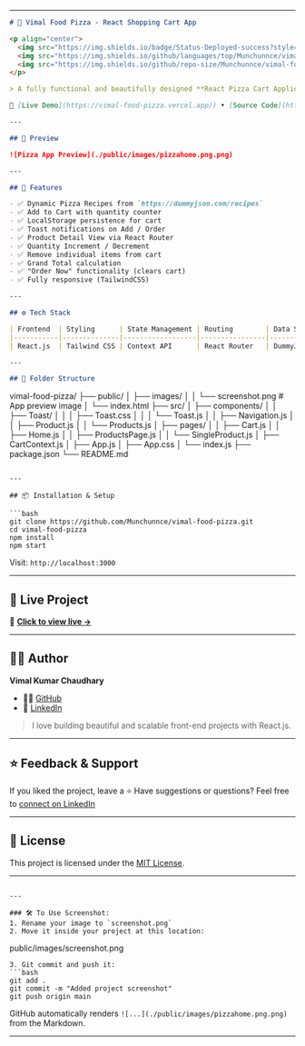 

---

```md
# 🍕 Vimal Food Pizza - React Shopping Cart App

<p align="center">
  <img src="https://img.shields.io/badge/Status-Deployed-success?style=flat-square" />
  <img src="https://img.shields.io/github/languages/top/Munchunnce/vimal-food-pizza?style=flat-square" />
  <img src="https://img.shields.io/github/repo-size/Munchunnce/vimal-food-pizza?style=flat-square" />
</p>

> A fully functional and beautifully designed **React Pizza Cart Application** built with Context API, Tailwind CSS, and live toast notifications. Includes cart persistence via localStorage and dynamic product fetching from API.

🔗 [Live Demo](https://vimal-food-pizza.vercel.app/) • [Source Code](https://github.com/Munchunnce/vimal-food-pizza)

---

## 📸 Preview

![Pizza App Preview](./public/images/pizzahome.png.png)

---

## 🚀 Features

- ✅ Dynamic Pizza Recipes from `https://dummyjson.com/recipes`
- ✅ Add to Cart with quantity counter
- ✅ LocalStorage persistence for cart
- ✅ Toast notifications on Add / Order
- ✅ Product Detail View via React Router
- ✅ Quantity Increment / Decrement
- ✅ Remove individual items from cart
- ✅ Grand Total calculation
- ✅ "Order Now" functionality (clears cart)
- ✅ Fully responsive (TailwindCSS)

---

## ⚙️ Tech Stack

| Frontend  | Styling      | State Management | Routing        | Data Source     |
|-----------|--------------|------------------|----------------|-----------------|
| React.js  | Tailwind CSS | Context API      | React Router   | DummyJSON API   |

---

## 🧱 Folder Structure

```

vimal-food-pizza/
├── public/
│   ├── images/
│   │   └── screenshot.png      # App preview image
│   └── index.html
├── src/
│   ├── components/
│   │   ├── Toast/
│   │   │   ├── Toast.css
│   │   │   └── Toast.js
│   │   ├── Navigation.js
│   │   ├── Product.js
│   │   └── Products.js
│   ├── pages/
│   │   ├── Cart.js
│   │   ├── Home.js
│   │   ├── ProductsPage.js
│   │   └── SingleProduct.js
│   ├── CartContext.js
│   ├── App.js
│   ├── App.css
│   └── index.js
├── package.json
└── README.md

````

---

## 📦 Installation & Setup

```bash
git clone https://github.com/Munchunnce/vimal-food-pizza.git
cd vimal-food-pizza
npm install
npm start
````

Visit: `http://localhost:3000`

---

## 📍 Live Project

🔗 **[Click to view live →](https://vimal-food-pizza.vercel.app/)**

---

## 🙋‍♂️ Author

**Vimal Kumar Chaudhary**

* 🧑‍💻 [GitHub](https://github.com/Munchunnce)
* 💼 [LinkedIn](https://www.linkedin.com/in/vimal-kumar-chaudhary-7890961a6/)

> I love building beautiful and scalable front-end projects with React.js.

---

## ⭐ Feedback & Support

If you liked the project, leave a ⭐
Have suggestions or questions? Feel free to [connect on LinkedIn](https://www.linkedin.com/in/vimal-kumar-chaudhary-7890961a6/)

---

## 📄 License

This project is licensed under the [MIT License](LICENSE).

---

```

---

### 🛠 To Use Screenshot:
1. Rename your image to `screenshot.png`
2. Move it inside your project at this location:
```

public/images/screenshot.png

````
3. Git commit and push it:
```bash
git add .
git commit -m "Added project screenshot"
git push origin main
````

GitHub automatically renders `![...](./public/images/pizzahome.png.png)` from the Markdown.

---
